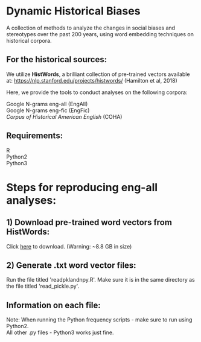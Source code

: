 # Dynamic Historical Biases

A collection of methods to analyze the changes in social biases and stereotypes over the past 200 years, using word embedding techniques on historical corpora.

## For the historical sources: 

We utilize **HistWords**, a brilliant collection of pre-trained vectors available at: https://nlp.stanford.edu/projects/histwords/
(Hamilton et al, 2018)

Here, we provide the tools to conduct analyses on the following corpora:

Google N-grams eng-all (EngAll) <br />
Google N-grams eng-fic (EngFic) <br />
*Corpus of Historical American English* (COHA)

## Requirements:
R <br />
Python2 <br />
Python3

# Steps for reproducing eng-all analyses:
## 1) Download pre-trained word vectors from HistWords:
Click [here](http://snap.stanford.edu/historical_embeddings/eng-all.zip) to download. (Warning: ~8.8 GB in size)

## 2) Generate .txt word vector files:

Run the file titled 'readpklandnpy.R'. Make sure it is in the same directory as the file titled 'read_pickle.py'.
<br />

## Information on each file:

Note: When running the Python frequency scripts - make sure to run using Python2.<br />
All other .py files - Python3 works just fine.
